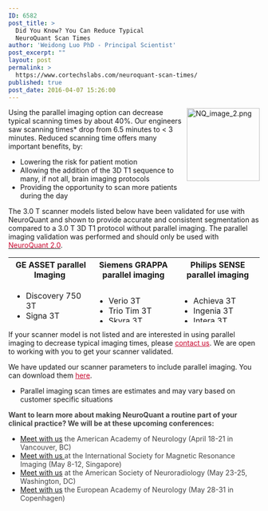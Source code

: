 ```yaml
---
ID: 6582
post_title: >
  Did You Know? You Can Reduce Typical
  NeuroQuant Scan Times
author: 'Weidong Luo PhD - Principal Scientist'
post_excerpt: ""
layout: post
permalink: >
  https://www.cortechslabs.com/neuroquant-scan-times/
published: true
post_date: 2016-04-07 15:26:00
---
```

<img style="margin: 0px 0px 10px 10px; float: right; width: 146px;" title="NQ_image_2.png" src="http://cortechsnews.cortechslabs.com/hubfs/NQ_image_2.png?t=1486616743416" alt="NQ_image_2.png" />Using the parallel imaging option can decrease typical scanning times by about 40%. Our engineers saw scanning times* drop from 6.5 minutes to &lt; 3 minutes. Reduced scanning time offers many important benefits, by:
<ul>
 	<li>Lowering the risk for patient motion</li>
 	<li>Allowing the addition of the 3D T1 sequence to many, if not all, brain imaging protocols</li>
 	<li>Providing the opportunity to scan more patients during the day</li>
</ul>
The 3.0 T scanner models listed below have been validated for use with NeuroQuant and shown to provide accurate and consistent segmentation as compared to a 3.0 T 3D T1 protocol without parallel imaging. The parallel imaging validation was performed and should only be used with <a href="http://www.cortechslabs.com/neuroquant"><span style="color: #c8042c;">NeuroQuant 2.0</span></a>.
<table style="height: 130px;" width="743">
<tbody>
<tr>
<th style="text-align: center;"> GE ASSET parallel Imaging</th>
<th>Siemens GRAPPA parallel imaging</th>
<th>Philips SENSE parallel imaging</th>
</tr>
<tr>
<td>
<ul>
 	<li>Discovery 750 3T</li>
 	<li>Signa 3T</li>
 	<li>Signa HDxt 3T</li>
</ul>
</td>
<td>
<ul>
 	<li>Verio 3T</li>
 	<li>Trio Tim 3T</li>
 	<li>Skyra 3T</li>
</ul>
</td>
<td>
<ul>
 	<li>Achieva 3T</li>
 	<li>Ingenia 3T</li>
 	<li>Intera 3T</li>
</ul>
</td>
</tr>
</tbody>
</table>
If your scanner model is not listed and are interested in using parallel imaging to decrease typical imaging times, please <span style="color: #c8042c;"><a style="color: #c8042c;" href="http://www.cortechslabs.com/contact/">contact us</a></span>. We are open to working with you to get your scanner validated.

We have updated our scanner parameters to include parallel imaging. You can download them <span style="color: #c8042c;"><a style="color: #c8042c;" href="http://www.cortechslabs.com/resources/scanner_setup/">here</a></span>.

* Parallel imaging scan times are estimates and may vary based on customer specific situations

<span style="color: #444444;"><strong>Want to learn more about making NeuroQuant a routine part of your clinical practice? We will be at these upcoming conferences:</strong></span>
<ul>
 	<li><span style="color: #444444;"><a href="https://www.cortechslabs.com/contact/">Meet with us</a> the American Academy of Neurology (April 18-21 in Vancouver, BC)</span></li>
 	<li><span style="color: #444444;"><a href="https://www.cortechslabs.com/contact/">Meet with us </a>at the International Society for Magnetic Resonance Imaging (May 8-12, Singapore)</span></li>
 	<li><span style="color: #444444;"><a href="https://www.cortechslabs.com/contact/">Meet with us</a> at the American Society of Neuroradiology (May 23-25, Washington, DC)</span></li>
 	<li><span style="color: #444444;"><a href="https://www.cortechslabs.com/contact/">Meet with us</a> the European Academy of Neurology (May 28-31 in Copenhagen)</span></li>
</ul>
<img style="min-height: 1px!important; width: 1px!important; border-width: 0!important; padding: 0!important; margin: 0!important;" src="http://track.hubspot.com/__ptq.gif?a=343740&amp;k=14&amp;r=http%3A%2F%2Fcortechsnews.cortechslabs.com%2Fneuroquant-scan-times&amp;bu=http%253A%252F%252Fcortechsnews.cortechslabs.com&amp;bvt=rss" alt="" width="1" height="1" />